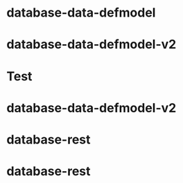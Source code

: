 # database-data-defmodel
# database-data-defmodel-v2
# Test
# database-data-defmodel-v2
# database-rest
# database-rest
